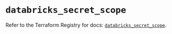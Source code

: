 # `databricks_secret_scope`

Refer to the Terraform Registry for docs: [`databricks_secret_scope`](https://registry.terraform.io/providers/databricks/databricks/1.82.0/docs/resources/secret_scope).
